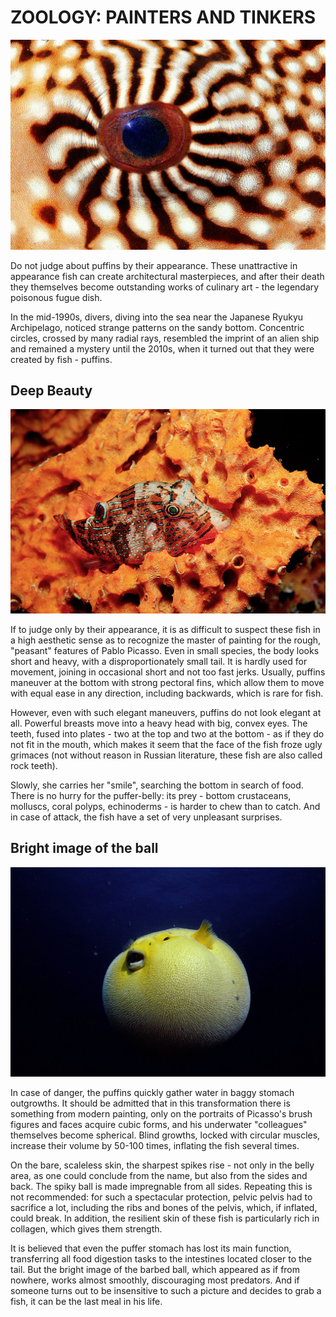 # ZOOLOGY: PAINTERS AND TINKERS

![Branching](zoology1.jpg)

Do not judge about puffins by their appearance. These unattractive in appearance fish can create architectural masterpieces, and after their death they themselves become outstanding works of culinary art - the legendary poisonous fugue dish.

In the mid-1990s, divers, diving into the sea near the Japanese Ryukyu Archipelago, noticed strange patterns on the sandy bottom. Concentric circles, crossed by many radial rays, resembled the imprint of an alien ship and remained a mystery until the 2010s, when it turned out that they were created by fish - puffins. 

## Deep Beauty
![Branching](zoology2.jpg)

If to judge only by their appearance, it is as difficult to suspect these fish in a high aesthetic sense as to recognize the master of painting for the rough, "peasant" features of Pablo Picasso. Even in small species, the body looks short and heavy, with a disproportionately small tail. It is hardly used for movement, joining in occasional short and not too fast jerks. Usually, puffins maneuver at the bottom with strong pectoral fins, which allow them to move with equal ease in any direction, including backwards, which is rare for fish.

However, even with such elegant maneuvers, puffins do not look elegant at all. Powerful breasts move into a heavy head with big, convex eyes. The teeth, fused into plates - two at the top and two at the bottom - as if they do not fit in the mouth, which makes it seem that the face of the fish froze ugly grimaces (not without reason in Russian literature, these fish are also called rock teeth). 

Slowly, she carries her "smile", searching the bottom in search of food. There is no hurry for the puffer-belly: its prey - bottom crustaceans, molluscs, coral polyps, echinoderms - is harder to chew than to catch. And in case of attack, the fish have a set of very unpleasant surprises.

## Bright image of the ball
![Branching](zoology3.jpg)

In case of danger, the puffins quickly gather water in baggy stomach outgrowths. It should be admitted that in this transformation there is something from modern painting, only on the portraits of Picasso's brush figures and faces acquire cubic forms, and his underwater "colleagues" themselves become spherical. Blind growths, locked with circular muscles, increase their volume by 50-100 times, inflating the fish several times. 

On the bare, scaleless skin, the sharpest spikes rise - not only in the belly area, as one could conclude from the name, but also from the sides and back. The spiky ball is made impregnable from all sides. Repeating this is not recommended: for such a spectacular protection, pelvic pelvis had to sacrifice a lot, including the ribs and bones of the pelvis, which, if inflated, could break. In addition, the resilient skin of these fish is particularly rich in collagen, which gives them strength. 

It is believed that even the puffer stomach has lost its main function, transferring all food digestion tasks to the intestines located closer to the tail. But the bright image of the barbed ball, which appeared as if from nowhere, works almost smoothly, discouraging most predators. And if someone turns out to be insensitive to such a picture and decides to grab a fish, it can be the last meal in his life.
